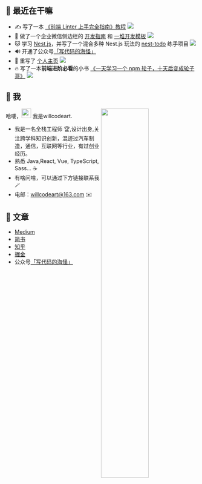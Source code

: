 ## 🥳 最近在干嘛

* ✍️ 写了一本 [《前端 Linter 上手完全指南》教程](https://github.yanhaixiang.com/linter-guide/) ![](https://img.shields.io/github/stars/haixiangyan/linter-guide?style=social)
* 🍙 做了一个企业微信侧边栏的 [开发指南](https://wecom-sidebar.github.io/) 和 [一堆开发模板](https://github.com/wecom-sidebar) ![](https://img.shields.io/github/stars/wecom-sidebar?style=social)
* 🐱 学习 [Nest.js](https://nestjs.com/)，并写了一个混合多种 Nest.js 玩法的 [nest-todo](https://github.com/haixiangyan/nest-todo) 练手项目 ![](https://img.shields.io/github/stars/haixiangyan/nest-todo?style=social)
* 🔊 开通了公众号[「写代码的海怪」](./扫码_搜索联合传播样式-标准色版.png)
* 🎸 重写了 [个人主页](https://yanhaixiang.com/) ![](https://img.shields.io/github/stars/haixiangyan/me?style=social)
* 🔥 写了一本**前端进阶必看**的小书 [《一天学习一个 npm 轮子，十天后变成轮子哥》](https://github.com/haixiangyan/one-day-one-npm-lib) ![](https://img.shields.io/github/stars/Haixiang6123/one-day-one-npm-lib?style=social)

## 🤩 我

<img style="width: 50%" align="right" src="https://github-readme-stats.vercel.app/api?username=haixiangyan&show_icons=true&hide_border=true&theme=vue-dark" />

哈喽，<img src="https://media.giphy.com/media/hvRJCLFzcasrR4ia7z/giphy.gif" width="25px"> 我是willcodeart.

- 我是一名全栈工程师 🏆,设计出身,关注跨学科知识创新，混迹过汽车制造，通信，互联网等行业，有过创业经历。
- 熟悉 Java,React, Vue, TypeScript, Sass... ☕️
- 有啥问啥，可以通过下方链接联系我 🪄
- 电邮：willcodeart@163.com ✉️

## 📖 文章

* [Medium](https://medium.com/@haixiang6123)
* [简书](https://www.jianshu.com/u/0340be4082b5)
* [知乎](https://www.zhihu.com/people/haixiangyan)
* [掘金](https://juejin.cn/user/272334614432887)
* 公众号[「写代码的海怪」](./扫码_搜索联合传播样式-标准色版.png)

